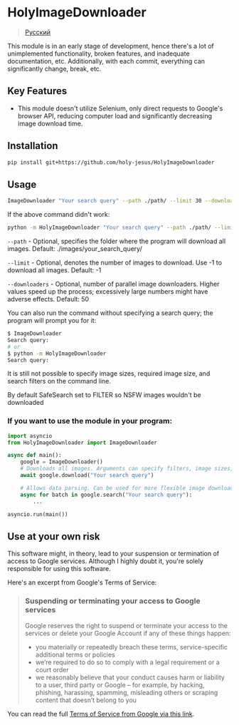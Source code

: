 # HolyImageDownloader

> [Русский](https://github.com/holy-jesus/HolyImageDownloader/blob/main/README_ru.md)

This module is in an early stage of development, hence there's a lot of unimplemented functionality, broken features, and inadequate documentation, etc. Additionally, with each commit, everything can significantly change, break, etc.

## Key Features

- This module doesn't utilize Selenium, only direct requests to Google's browser API, reducing computer load and significantly decreasing image download time.

## Installation

```bash
pip install git+https://github.com/holy-jesus/HolyImageDownloader
```

## Usage

```bash
ImageDownloader "Your search query" --path ./path/ --limit 30 --downloaders 100
```

If the above command didn't work:

```bash
python -m HolyImageDownloader "Your search query" --path ./path/ --limit 30 --downloaders 100
```

`--path` - Optional, specifies the folder where the program will download all images. Default: ./images/your_search_query/

`--limit` - Optional, denotes the number of images to download. Use -1 to download all images. Default: -1

`--downloaders` - Optional, number of parallel image downloaders. Higher values speed up the process; excessively large numbers might have adverse effects. Default: 50

You can also run the command without specifying a search query; the program will prompt you for it:

```bash
$ ImageDownloader
Search query:
# or
$ python -m HolyImageDownloader
Search query:
```

It is still not possible to specify image sizes, required image size, and search filters on the command line.

By default SafeSearch set to FILTER so NSFW images wouldn't be downloaded

### If you want to use the module in your program:

```python
import asyncio
from HolyImageDownloader import ImageDownloader

async def main():
    google = ImageDownloader()
    # Downloads all images. Arguments can specify filters, image sizes, and the number of downloaders.
    await google.download("Your search query")

    # Allows data parsing. Can be used for more flexible image downloads.
    async for batch in google.search("Your search query"):
        ...

asyncio.run(main())
```

## Use at your own risk

This software might, in theory, lead to your suspension or termination of access to Google services. Although I highly doubt it, you're solely responsible for using this software.

Here's an excerpt from Google's Terms of Service:

<blockquote>
<h3>Suspending or terminating your access to Google services</h1>

Google reserves the right to suspend or terminate your access to the services or delete your Google Account if any of these things happen:

- you materially or repeatedly breach these terms, service-specific additional terms or policies
- we’re required to do so to comply with a legal requirement or a court order
- we reasonably believe that your conduct causes harm or liability to a user, third party or Google – for example, by hacking, phishing, harassing, spamming, misleading others or scraping content that doesn’t belong to you
</blockquote>

You can read the full [Terms of Service from Google via this link](https://policies.google.com/terms).

